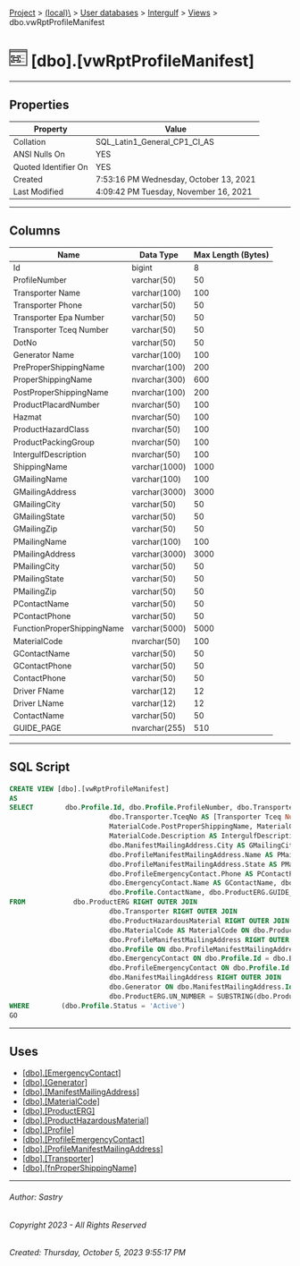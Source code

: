 #### 

[Project](../../../../index.md) > [(local)\\](../../../index.md) > [User databases](../../index.md) > [Intergulf](../index.md) > [Views](Views.md) > dbo.vwRptProfileManifest

# ![Views](../../../../Images/View32.png) [dbo].[vwRptProfileManifest]

---

## <a name="#properties"></a>Properties

| Property | Value |
|---|---|
| Collation | SQL_Latin1_General_CP1_CI_AS |
| ANSI Nulls On | YES |
| Quoted Identifier On | YES |
| Created | 7:53:16 PM Wednesday, October 13, 2021 |
| Last Modified | 4:09:42 PM Tuesday, November 16, 2021 |


---

## <a name="#columns"></a>Columns

| Name | Data Type | Max Length (Bytes) |
|---|---|---|
| Id | bigint | 8 |
| ProfileNumber | varchar(50) | 50 |
| Transporter Name | varchar(100) | 100 |
| Transporter Phone | varchar(50) | 50 |
| Transporter Epa Number | varchar(50) | 50 |
| Transporter Tceq Number | varchar(50) | 50 |
| DotNo | varchar(50) | 50 |
| Generator Name | varchar(100) | 100 |
| PreProperShippingName | nvarchar(100) | 200 |
| ProperShippingName | nvarchar(300) | 600 |
| PostProperShippingName | nvarchar(100) | 200 |
| ProductPlacardNumber | nvarchar(50) | 100 |
| Hazmat | nvarchar(50) | 100 |
| ProductHazardClass | nvarchar(50) | 100 |
| ProductPackingGroup | nvarchar(50) | 100 |
| IntergulfDescription | nvarchar(50) | 100 |
| ShippingName | varchar(1000) | 1000 |
| GMailingName | varchar(100) | 100 |
| GMailingAddress | varchar(3000) | 3000 |
| GMailingCity | varchar(50) | 50 |
| GMailingState | varchar(50) | 50 |
| GMailingZip | varchar(50) | 50 |
| PMailingName | varchar(100) | 100 |
| PMailingAddress | varchar(3000) | 3000 |
| PMailingCity | varchar(50) | 50 |
| PMailingState | varchar(50) | 50 |
| PMailingZip | varchar(50) | 50 |
| PContactName | varchar(50) | 50 |
| PContactPhone | varchar(50) | 50 |
| FunctionProperShippingName | varchar(5000) | 5000 |
| MaterialCode | nvarchar(50) | 100 |
| GContactName | varchar(50) | 50 |
| GContactPhone | varchar(50) | 50 |
| ContactPhone | varchar(50) | 50 |
| Driver FName | varchar(12) | 12 |
| Driver LName | varchar(12) | 12 |
| ContactName | varchar(50) | 50 |
| GUIDE_PAGE | nvarchar(255) | 510 |


---

## <a name="#sqlscript"></a>SQL Script

```sql
CREATE VIEW [dbo].[vwRptProfileManifest]
AS
SELECT        dbo.Profile.Id, dbo.Profile.ProfileNumber, dbo.Transporter.Name AS [Transporter Name], dbo.Transporter.Phone AS [Transporter Phone], dbo.Transporter.EpaIdNo AS [Transporter Epa Number], 
                         dbo.Transporter.TceqNo AS [Transporter Tceq Number], dbo.Transporter.DotNo, dbo.Generator.Name AS [Generator Name], MaterialCode.PreProperShippingName, MaterialCode.ProperShippingName, 
                         MaterialCode.PostProperShippingName, MaterialCode.ProductPlacardNumber, MaterialCode.Hazmat, MaterialCode.ProductHazardClass, MaterialCode.ProductPackingGroup, 
                         MaterialCode.Description AS IntergulfDescription, dbo.Profile.ShippingName, dbo.ManifestMailingAddress.Name AS GMailingName, dbo.ManifestMailingAddress.Address AS GMailingAddress, 
                         dbo.ManifestMailingAddress.City AS GMailingCity, dbo.ManifestMailingAddress.State AS GMailingState, dbo.ManifestMailingAddress.Zip AS GMailingZip, 
                         dbo.ProfileManifestMailingAddress.Name AS PMailingName, dbo.ProfileManifestMailingAddress.Address AS PMailingAddress, dbo.ProfileManifestMailingAddress.City AS PMailingCity, 
                         dbo.ProfileManifestMailingAddress.State AS PMailingState, dbo.ProfileManifestMailingAddress.Zip AS PMailingZip, dbo.ProfileEmergencyContact.Name AS PContactName, 
                         dbo.ProfileEmergencyContact.Phone AS PContactPhone, dbo.fnProperShippingName(dbo.Profile.MaterialCodeId) AS FunctionProperShippingName, MaterialCode.MaterialCode, 
                         dbo.EmergencyContact.Name AS GContactName, dbo.EmergencyContact.Phone AS GContactPhone, dbo.Profile.ContactPhone, 'Driver FName' AS [Driver FName], 'Driver LName' AS [Driver LName], 
                         dbo.Profile.ContactName, dbo.ProductERG.GUIDE_PAGE
FROM            dbo.ProductERG RIGHT OUTER JOIN
                         dbo.Transporter RIGHT OUTER JOIN
                         dbo.ProductHazardousMaterial RIGHT OUTER JOIN
                         dbo.MaterialCode AS MaterialCode ON dbo.ProductHazardousMaterial.ID = MaterialCode.ProperShippingNameId RIGHT OUTER JOIN
                         dbo.ProfileManifestMailingAddress RIGHT OUTER JOIN
                         dbo.Profile ON dbo.ProfileManifestMailingAddress.Id = dbo.Profile.Id LEFT OUTER JOIN
                         dbo.EmergencyContact ON dbo.Profile.Id = dbo.EmergencyContact.Id LEFT OUTER JOIN
                         dbo.ProfileEmergencyContact ON dbo.Profile.Id = dbo.ProfileEmergencyContact.Id ON MaterialCode.ID = dbo.Profile.MaterialCodeId LEFT OUTER JOIN
                         dbo.ManifestMailingAddress RIGHT OUTER JOIN
                         dbo.Generator ON dbo.ManifestMailingAddress.Id = dbo.Generator.Id ON dbo.Profile.GeneratorId = dbo.Generator.Id ON dbo.Transporter.Id = dbo.Profile.TransporterId ON 
                         dbo.ProductERG.UN_NUMBER = SUBSTRING(dbo.ProductHazardousMaterial.UNNumber, 3, 4)
WHERE        (dbo.Profile.Status = 'Active')
GO

```


---

## <a name="#uses"></a>Uses

* [[dbo].[EmergencyContact]](../Tables/dbo_EmergencyContact.md)
* [[dbo].[Generator]](../Tables/dbo_Generator.md)
* [[dbo].[ManifestMailingAddress]](../Tables/dbo_ManifestMailingAddress.md)
* [[dbo].[MaterialCode]](../Tables/dbo_MaterialCode.md)
* [[dbo].[ProductERG]](../Tables/dbo_ProductERG.md)
* [[dbo].[ProductHazardousMaterial]](../Tables/dbo_ProductHazardousMaterial.md)
* [[dbo].[Profile]](../Tables/dbo_Profile.md)
* [[dbo].[ProfileEmergencyContact]](../Tables/dbo_ProfileEmergencyContact.md)
* [[dbo].[ProfileManifestMailingAddress]](../Tables/dbo_ProfileManifestMailingAddress.md)
* [[dbo].[Transporter]](../Tables/dbo_Transporter.md)
* [[dbo].[fnProperShippingName]](../Programmability/Functions/Scalar-valued_Functions/dbo_fnProperShippingName.md)


---

###### Author:  Sastry

###### Copyright 2023 - All Rights Reserved

###### Created: Thursday, October 5, 2023 9:55:17 PM

